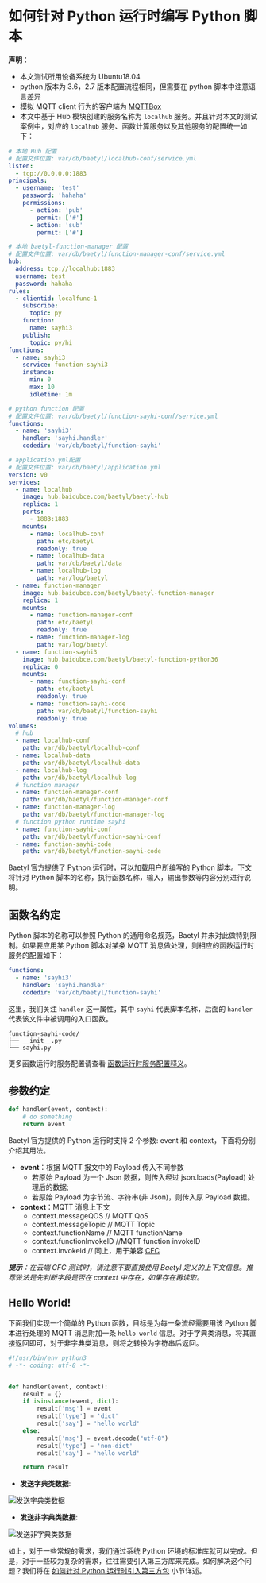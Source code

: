 # 如何针对 Python 运行时编写 Python 脚本

**声明**：

- 本文测试所用设备系统为 Ubuntu18.04
- python 版本为 3.6，2.7 版本配置流程相同，但需要在 python 脚本中注意语言差异
- 模拟 MQTT client 行为的客户端为 [MQTTBox](../Resources.html#mqttbox)
- 本文中基于 Hub 模块创建的服务名称为 `localhub` 服务。并且针对本文的测试案例中，对应的 `localhub` 服务、函数计算服务以及其他服务的配置统一如下：

```yaml
# 本地 Hub 配置
# 配置文件位置: var/db/baetyl/localhub-conf/service.yml
listen:
  - tcp://0.0.0.0:1883
principals:
  - username: 'test'
    password: 'hahaha'
    permissions:
      - action: 'pub'
        permit: ['#']
      - action: 'sub'
        permit: ['#']

# 本地 baetyl-function-manager 配置
# 配置文件位置: var/db/baetyl/function-manager-conf/service.yml
hub:
  address: tcp://localhub:1883
  username: test
  password: hahaha
rules:
  - clientid: localfunc-1
    subscribe:
      topic: py
    function:
      name: sayhi3
    publish:
      topic: py/hi
functions:
  - name: sayhi3
    service: function-sayhi3
    instance:
      min: 0
      max: 10
      idletime: 1m

# python function 配置
# 配置文件位置: var/db/baetyl/function-sayhi-conf/service.yml
functions:
  - name: 'sayhi3'
    handler: 'sayhi.handler'
    codedir: 'var/db/baetyl/function-sayhi'

# application.yml配置
# 配置文件位置: var/db/baetyl/application.yml
version: v0
services:
  - name: localhub
    image: hub.baidubce.com/baetyl/baetyl-hub
    replica: 1
    ports:
      - 1883:1883
    mounts:
      - name: localhub-conf
        path: etc/baetyl
        readonly: true
      - name: localhub-data
        path: var/db/baetyl/data
      - name: localhub-log
        path: var/log/baetyl
  - name: function-manager
    image: hub.baidubce.com/baetyl/baetyl-function-manager
    replica: 1
    mounts:
      - name: function-manager-conf
        path: etc/baetyl
        readonly: true
      - name: function-manager-log
        path: var/log/baetyl
  - name: function-sayhi3
    image: hub.baidubce.com/baetyl/baetyl-function-python36
    replica: 0
    mounts:
      - name: function-sayhi-conf
        path: etc/baetyl
        readonly: true
      - name: function-sayhi-code
        path: var/db/baetyl/function-sayhi
        readonly: true
volumes:
  # hub
  - name: localhub-conf
    path: var/db/baetyl/localhub-conf
  - name: localhub-data
    path: var/db/baetyl/localhub-data
  - name: localhub-log
    path: var/db/baetyl/localhub-log
  # function manager
  - name: function-manager-conf
    path: var/db/baetyl/function-manager-conf
  - name: function-manager-log
    path: var/db/baetyl/function-manager-log
  # function python runtime sayhi
  - name: function-sayhi-conf
    path: var/db/baetyl/function-sayhi-conf
  - name: function-sayhi-code
    path: var/db/baetyl/function-sayhi-code
```

Baetyl 官方提供了 Python 运行时，可以加载用户所编写的 Python 脚本。下文将针对 Python 脚本的名称，执行函数名称，输入，输出参数等内容分别进行说明。

## 函数名约定

Python 脚本的名称可以参照 Python 的通用命名规范，Baetyl 并未对此做特别限制。如果要应用某 Python 脚本对某条 MQTT 消息做处理，则相应的函数运行时服务的配置如下：

```yaml
functions:
  - name: 'sayhi3'
    handler: 'sayhi.handler'
    codedir: 'var/db/baetyl/function-sayhi'
```

这里，我们关注 `handler` 这一属性，其中 `sayhi` 代表脚本名称，后面的 `handler` 代表该文件中被调用的入口函数。

```
function-sayhi-code/
├── __init__.py
└── sayhi.py
```

更多函数运行时服务配置请查看 [函数运行时服务配置释义](../guides/Config-interpretation.html#baetyl-function-manager)。

## 参数约定

```python
def handler(event, context):
    # do something
    return event
```

Baetyl 官方提供的 Python 运行时支持 2 个参数: event 和 context，下面将分别介绍其用法。

- **event**：根据 MQTT 报文中的 Payload 传入不同参数
    - 若原始 Payload 为一个 Json 数据，则传入经过 json.loads(Payload) 处理后的数据;
    - 若原始 Payload 为字节流、字符串(非 Json)，则传入原 Payload 数据。
- **context**：MQTT 消息上下文
    - context.messageQOS // MQTT QoS
    - context.messageTopic // MQTT Topic
    - context.functionName // MQTT functionName
    - context.functionInvokeID //MQTT function invokeID
    - context.invokeid // 同上，用于兼容 [CFC](https://cloud.baidu.com/product/cfc.html)

_**提示**：在云端 CFC 测试时，请注意不要直接使用 Baetyl 定义的上下文信息。推荐做法是先判断字段是否在 context 中存在，如果存在再读取。_

## Hello World!

下面我们实现一个简单的 Python 函数，目标是为每一条流经需要用该 Python 脚本进行处理的 MQTT 消息附加一条 `hello world` 信息。对于字典类消息，将其直接返回即可，对于非字典类消息，则将之转换为字符串后返回。

```python
#!/usr/bin/env python3
# -*- coding: utf-8 -*-


def handler(event, context):
    result = {}
    if isinstance(event, dict):
        result['msg'] = event
        result['type'] = 'dict'
        result['say'] = 'hello world'
    else:
        result['msg'] = event.decode("utf-8")
        result['type'] = 'non-dict'
        result['say'] = 'hello world'

    return result
```

+ **发送字典类数据**:

![发送字典类数据](../images/develop/write-python-script-dict.png)

+ **发送非字典类数据**:

![发送非字典类数据](../images/develop/write-python-script-none-dict.png)

如上，对于一些常规的需求，我们通过系统 Python 环境的标准库就可以完成。但是，对于一些较为复杂的需求，往往需要引入第三方库来完成。如何解决这个问题？我们将在 [如何针对 Python 运行时引入第三方包](How-to-import-third-party-libraries-for-python-runtime.md) 小节详述。
